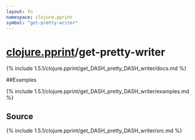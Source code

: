```yaml
---
layout: fn
namespace: clojure.pprint
symbol: "get-pretty-writer"
---
```


# [clojure.pprint](../)/get-pretty-writer

{% include 1.5.1/clojure.pprint/get_DASH_pretty_DASH_writer/docs.md %}

##Examples

{% include 1.5.1/clojure.pprint/get_DASH_pretty_DASH_writer/examples.md %}
## Source
{% include 1.5.1/clojure.pprint/get_DASH_pretty_DASH_writer/src.md %}

